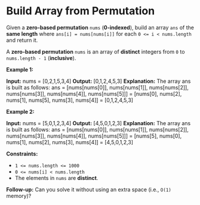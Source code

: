 # Build Array from Permutation

Given a **zero-based permutation** `nums` (**0-indexed**), build an array `ans` of the **same length** where `ans[i] = nums[nums[i]]` for each `0 <= i < nums.length` and return it.

A **zero-based permutation** `nums` is an array of **distinct** integers from `0` to `nums.length - 1` (**inclusive**).

**Example 1:**

**Input:** nums = \[0,2,1,5,3,4\]
**Output:** \[0,1,2,4,5,3\]
**Explanation:** The array ans is built as follows:
ans = \[nums\[nums\[0\]\], nums\[nums\[1\]\], nums\[nums\[2\]\], nums\[nums\[3\]\], nums\[nums\[4\]\], nums\[nums\[5\]\]\]
    = \[nums\[0\], nums\[2\], nums\[1\], nums\[5\], nums\[3\], nums\[4\]\]
    = \[0,1,2,4,5,3\]

**Example 2:**

**Input:** nums = \[5,0,1,2,3,4\]
**Output:** \[4,5,0,1,2,3\]
**Explanation:** The array ans is built as follows:
ans = \[nums\[nums\[0\]\], nums\[nums\[1\]\], nums\[nums\[2\]\], nums\[nums\[3\]\], nums\[nums\[4\]\], nums\[nums\[5\]\]\]
    = \[nums\[5\], nums\[0\], nums\[1\], nums\[2\], nums\[3\], nums\[4\]\]
    = \[4,5,0,1,2,3\]

**Constraints:**

* `1 <= nums.length <= 1000`
* `0 <= nums[i] < nums.length`
* The elements in `nums` are **distinct**.

**Follow-up:** Can you solve it without using an extra space (i.e., `O(1)` memory)?
